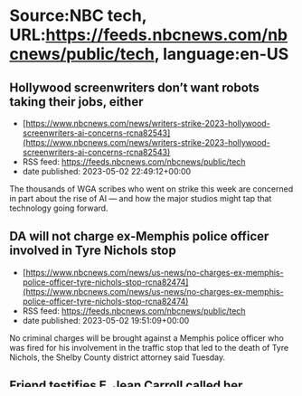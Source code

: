 # Source:NBC tech, URL:https://feeds.nbcnews.com/nbcnews/public/tech, language:en-US

## Hollywood screenwriters don’t want robots taking their jobs, either
 - [https://www.nbcnews.com/news/writers-strike-2023-hollywood-screenwriters-ai-concerns-rcna82543](https://www.nbcnews.com/news/writers-strike-2023-hollywood-screenwriters-ai-concerns-rcna82543)
 - RSS feed: https://feeds.nbcnews.com/nbcnews/public/tech
 - date published: 2023-05-02 22:49:12+00:00

The thousands of WGA scribes who went on strike this week are concerned in part about the rise of AI — and how the major studios might tap that technology going forward.

## DA will not charge ex-Memphis police officer involved in Tyre Nichols stop
 - [https://www.nbcnews.com/news/us-news/no-charges-ex-memphis-police-officer-tyre-nichols-stop-rcna82474](https://www.nbcnews.com/news/us-news/no-charges-ex-memphis-police-officer-tyre-nichols-stop-rcna82474)
 - RSS feed: https://feeds.nbcnews.com/nbcnews/public/tech
 - date published: 2023-05-02 19:51:09+00:00

No criminal charges will be brought against a Memphis police officer who was fired for his involvement in the traffic stop that led to the death of Tyre Nichols, the Shelby County district attorney said Tuesday.

## Friend testifies E. Jean Carroll called her 'minutes' after alleged Trump attack
 - [https://www.nbcnews.com/politics/donald-trump/friend-testifies-e-jean-carroll-called-minutes-alleged-trump-attack-rcna82437](https://www.nbcnews.com/politics/donald-trump/friend-testifies-e-jean-carroll-called-minutes-alleged-trump-attack-rcna82437)
 - RSS feed: https://feeds.nbcnews.com/nbcnews/public/tech
 - date published: 2023-05-02 19:44:05+00:00

E. Jean Carroll's friend testified in federal court that the writer called her "minutes" after Donald Trump allegedly raped her in a Manhattan department store.

## Autopsy shows tech exec Bob Lee consumed alcohol, cocaine and ketamine before he was killed
 - [https://www.nbcnews.com/news/us-news/autopsy-tech-executive-bob-lee-consumed-alcohol-cocaine-ketamine-rcna82454](https://www.nbcnews.com/news/us-news/autopsy-tech-executive-bob-lee-consumed-alcohol-cocaine-ketamine-rcna82454)
 - RSS feed: https://feeds.nbcnews.com/nbcnews/public/tech
 - date published: 2023-05-02 19:08:43+00:00

Bob Lee, the Cash App founder stabbed to death in San Francisco, ingested alcohol, cocaine and ketamine before he was killed, an autopsy report revealed.

## Senate Republicans dismiss the possibility of a short-term debt limit increase
 - [https://www.nbcnews.com/politics/congress/senate-republicans-dismiss-idea-short-term-debt-limit-increase-rcna82480](https://www.nbcnews.com/politics/congress/senate-republicans-dismiss-idea-short-term-debt-limit-increase-rcna82480)
 - RSS feed: https://feeds.nbcnews.com/nbcnews/public/tech
 - date published: 2023-05-02 18:50:21+00:00

A number of Senate Republicans on Tuesday rejected the idea of lifting the debt ceiling temporarily, in order to buy Congress time to negotiate a larger measure.

## Biden to send active-duty troops to the southern border as Covid restrictions end
 - [https://www.nbcnews.com/politics/joe-biden/biden-expected-send-active-duty-troops-southern-border-covid-restricti-rcna82429](https://www.nbcnews.com/politics/joe-biden/biden-expected-send-active-duty-troops-southern-border-covid-restricti-rcna82429)
 - RSS feed: https://feeds.nbcnews.com/nbcnews/public/tech
 - date published: 2023-05-02 17:36:19+00:00

The Biden administration is considering sending active-duty troops to the southern border as it lifts Covid restrictions next week.

## Dark web drug marketplace busted by Europol
 - [https://www.nbcnews.com/tech/internet/dark-web-drug-marketplace-busted-europol-rcna82476](https://www.nbcnews.com/tech/internet/dark-web-drug-marketplace-busted-europol-rcna82476)
 - RSS feed: https://feeds.nbcnews.com/nbcnews/public/tech
 - date published: 2023-05-02 16:50:06+00:00

Law enforcement agencies around the world seized an online marketplace and arrested nearly 300 people allegedly involved in buying and selling drugs, European Union law enforcement agency Europol said Tuesday.

## Jamaal Bowman is quickly becoming progressives' new megaphone in Congress
 - [https://www.nbcnews.com/politics/congress/tiktok-90s-rap-jamaal-bowman-learning-raise-voice-congress-rcna82255](https://www.nbcnews.com/politics/congress/tiktok-90s-rap-jamaal-bowman-learning-raise-voice-congress-rcna82255)
 - RSS feed: https://feeds.nbcnews.com/nbcnews/public/tech
 - date published: 2023-05-02 16:10:17+00:00

New York Rep. Jamaal Bowman’s booming voice is becoming ubiquitous on Capitol Hill as he pushes back on Trumpism and fights for gun control.

## Samsung bans use of A.I. like ChatGPT for employees after misuse of the chatbot
 - [https://www.nbcnews.com/tech/tech-news/samsung-bans-use-chatgpt-employees-misuse-chatbot-rcna82407](https://www.nbcnews.com/tech/tech-news/samsung-bans-use-chatgpt-employees-misuse-chatbot-rcna82407)
 - RSS feed: https://feeds.nbcnews.com/nbcnews/public/tech
 - date published: 2023-05-02 13:28:32+00:00

Samsung is restricting the use of so-called generative artificial intelligence tools such as ChatGPT for employees after the company discovered such services were being misused.

## ‘Godfather of AI’ shares ominous reason for leaving job at Google
 - [https://www.today.com/video/-godfather-of-ai-geoffrey-hinton-reveals-why-he-left-job-at-google-172236357925](https://www.today.com/video/-godfather-of-ai-geoffrey-hinton-reveals-why-he-left-job-at-google-172236357925)
 - RSS feed: https://feeds.nbcnews.com/nbcnews/public/tech
 - date published: 2023-05-02 12:46:04+00:00

Geoffrey Hinton, known as the “godfather of artificial intelligence,” has left his job at Google saying he wants to be free to talk about the possible dangers of the technology he helped develop.

## A fight over religion and politics is roiling a Texas school board election. And 'it's gotten ugly.'
 - [https://www.nbcnews.com/news/us-news/grapevine-texas-school-board-election-christian-nationalism-rcna82246](https://www.nbcnews.com/news/us-news/grapevine-texas-school-board-election-christian-nationalism-rcna82246)
 - RSS feed: https://feeds.nbcnews.com/nbcnews/public/tech
 - date published: 2023-05-02 12:00:42+00:00

In the Grapevine, Texas, some voters say a nonpartisan school board election has divided locals and become a referendum over religion in schools

